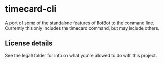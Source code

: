 # timecard-cli

A port of some of the standalone features of BotBot to the command line. Currently this only includes the timecard
command, but may include others.

## License details

See the legal/ folder for info on what you're allowed to do with this project.
